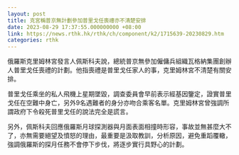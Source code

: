 ```yaml
---
layout: post
title: 克宮稱普京無計劃參加普里戈任喪禮亦不清楚安排
date: 2023-08-29 17:37:55.000000000 +08:00
link: https://news.rthk.hk/rthk/ch/component/k2/1715639-20230829.htm
categories: rthk
---
```


俄羅斯克里姆林宮發言人佩斯科夫說，總統普京無參加僱傭兵組織瓦格納集團創辦人普里戈任喪禮的計劃。他指喪禮是普里戈任家人的事，克里姆林宮不清楚有關安排。

普里戈任乘坐的私人飛機上星期墜毀，調查委員會早前表示經基因鑒定，證實普里戈任在空難中身亡，另外9名遇難者的身分亦吻合乘客名單。克里姆林宮曾強調所謂政府下令殺死普里戈任的說法完全是謊言。

另外，佩斯科夫回應俄羅斯月球探測器與月面表面相撞時形容，事故並無甚麼大不了，亦無需要絕望及憤怒的理由，最重要是汲取教訓，分析原因，避免重蹈覆轍，強調俄羅斯的探月任務不會停下步伐，將逐步實行具野心的計劃。
